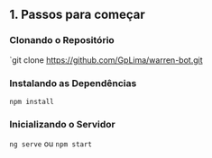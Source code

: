 ## 1. Passos para começar

### Clonando o Repositório

`git clone https://github.com/GpLima/warren-bot.git

### Instalando as Dependências

`npm install`

### Inicializando o Servidor

`ng serve` ou `npm start`

